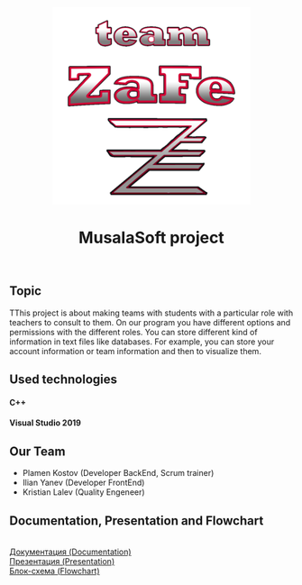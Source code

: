 <p align="center">
<img src="https://github.com/PKKostov18/Musala-Soft-Project/blob/main/Docs/Logo.png" width="350" height="350">  
  
<h1 align="center">MusalaSoft project </h1>
</p>
<br>

## Topic

TThis project is about making teams with students with a particular role with teachers to consult to them. On our program you have different options and permissions with the different roles. You can store different kind of information in text files like databases. For example, you can store your account information or team information and then to visualize them.

## Used technologies

#### C++
#### Visual Studio 2019

## Our Team

- Plamen Kostov (Developer BackEnd, Scrum trainer)
- Ilian Yanev (Developer FrontEnd)
- Kristian Lalev (Quality Engeneer)

## Documentation, Presentation and Flowchart
<br>
<a href = >Документация (Documentation) </a>
<br>
<a href = https://codingburgas-my.sharepoint.com/:p:/g/personal/imyanev18_codingburgas_bg/EeghvPxzMBFIirE5mkXGqZsBobTM7bJib22lZ-lriNS3tg?e=gqJvUS> Презентация (Presentation)</a>
<br>
<a href = https://codingburgas-my.sharepoint.com/:i:/g/personal/pkkostov18_codingburgas_bg/EdPpORafXE9OokNHtu3aUj0B1xDfmCVaHYr5OEtVMPMBww?e=GC1mvC> Блок-схема (Flowchart) </a>
</center>
